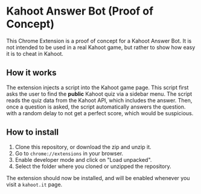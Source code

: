 # Kahoot Answer Bot (Proof of Concept)
This Chrome Extension is a proof of concept for a Kahoot Answer Bot. It is not intended to be used in a real Kahoot game, but rather to show how easy it is to cheat in Kahoot.

## How it works
The extension injects a script into the Kahoot game page. This script first asks the user to find the **public** Kahoot quiz via a sidebar menu. The script reads the quiz data from the Kahoot API, which includes the answer. Then, once a question is asked, the script automatically answers the question. with a random delay to not get a perfect score, which would be suspicious.

## How to install
1. Clone this repository, or download the zip and unzip it.
2. Go to `chrome://extensions` in your browser.
3. Enable developer mode and click on "Load unpacked".
4. Select the folder where you cloned or unzipped the repository.

The extension should now be installed, and will be enabled whenever you visit a `kahoot.it` page.
